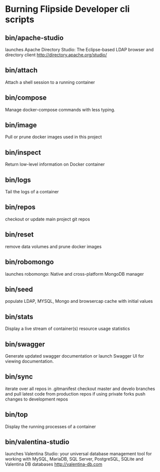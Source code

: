 # Burning Flipside Developer cli scripts

## bin/apache-studio

launches Apache Directory Studio: The Eclipse-based LDAP browser and directory client http://directory.apache.org/studio/

## bin/attach

Attach a shell session to a running container

## bin/compose

Manage docker-compose commands with less typing.

## bin/image

Pull or prune docker images used in this project

## bin/inspect

Return low-level information on Docker container

## bin/logs

Tail the logs of a container

## bin/repos

checkout or update main project git repos

## bin/reset

remove data volumes and prune docker images

## bin/robomongo

launches robomongo: Native and cross-platform MongoDB manager

## bin/seed

populate LDAP, MYSQL, Mongo and browsercap cache with initial values

## bin/stats

Display a live stream of container(s) resource usage statistics

## bin/swagger

Generate updated swagger documentation or launch Swagger UI for viewing documentation.

## bin/sync

iterate over all repos in .gitmanifest
checkout master and develo branches and pull latest code from production repos
if using private forks push changes to development repos

## bin/top

Display the running processes of a container

## bin/valentina-studio

launches Valentina Studio: your universal database management tool for working with MySQL, MariaDB, SQL Server, PostgreSQL, SQLite and Valentina DB databases http://valentina-db.com
